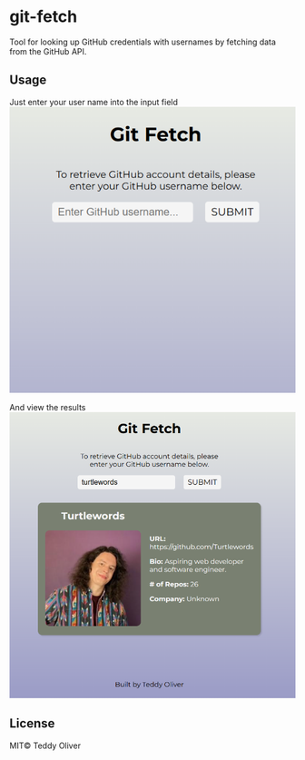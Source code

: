 # git-fetch
Tool for looking up GitHub credentials with usernames by fetching data from the GitHub API.

## Usage

Just enter your user name into the input field
![screenshot of git fetch website](https://github.com/Turtlewords/git_fetch/blob/main/images/git_fetch1.png)

And view the results
![screenshot of git fetch website](https://github.com/Turtlewords/git_fetch/blob/main/images/git_fetch2.png)


## License 
MIT&copy; Teddy Oliver